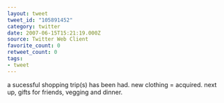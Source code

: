 ```yaml
---
layout: tweet
tweet_id: "105891452"
category: twitter
date: 2007-06-15T15:21:19.000Z
source: Twitter Web Client
favorite_count: 0
retweet_count: 0
tags:
- tweet
---
```


a sucessful shopping trip(s) has been had. new clothing = acquired. next up, gifts for friends, vegging and dinner.
